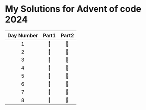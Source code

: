 # My Solutions for Advent of code 2024

| Day Number | Part1 | Part2 |
| :--------: | :---: | :---: |
|1|🌟|🌟|
|2|🌟|🌟|
|3|🌟|🌟|
|4|🌟|🌟|
|5|🌟|🌟|
|6|🌟|🌟|
|7|🌟|🌟|
|8|🌟|🌟|